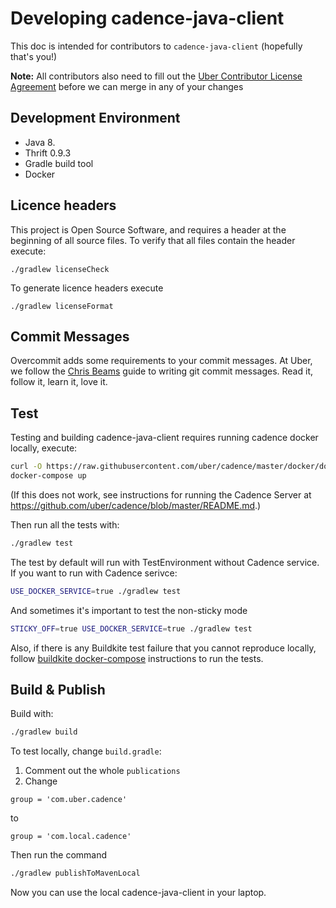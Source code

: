 # Developing cadence-java-client

This doc is intended for contributors to `cadence-java-client` (hopefully that's you!)

**Note:** All contributors also need to fill out the [Uber Contributor License Agreement](http://t.uber.com/cla) before we can merge in any of your changes

## Development Environment

* Java 8.
* Thrift 0.9.3
* Gradle build tool
* Docker

## Licence headers

This project is Open Source Software, and requires a header at the beginning of
all source files. To verify that all files contain the header execute:

```lang=bash
./gradlew licenseCheck
```

To generate licence headers execute

```lang=bash
./gradlew licenseFormat
```

## Commit Messages

Overcommit adds some requirements to your commit messages. At Uber, we follow the
[Chris Beams](http://chris.beams.io/posts/git-commit/) guide to writing git
commit messages. Read it, follow it, learn it, love it.

## Test

Testing and building cadence-java-client requires running cadence docker locally, execute:

```bash
curl -O https://raw.githubusercontent.com/uber/cadence/master/docker/docker-compose.yml
docker-compose up
```

(If this does not work, see instructions for running the Cadence Server at https://github.com/uber/cadence/blob/master/README.md.)

Then run all the tests with:

```bash
./gradlew test
```

The test by default will run with TestEnvironment without Cadence service. If you want to run with Cadence serivce:
```bash
USE_DOCKER_SERVICE=true ./gradlew test
```
And sometimes it's important to test the non-sticky mode 
```bash
STICKY_OFF=true USE_DOCKER_SERVICE=true ./gradlew test
```

Also, if there is any Buildkite test failure that you cannot reproduce locally, 
follow [buildkite docker-compose](./docker/buildkite/README.md) instructions to run the tests.

##  Build & Publish
Build with:

```bash
./gradlew build
```

To test locally, change `build.gradle`:
1. Comment out the whole `publications`  
2. Change 
```
group = 'com.uber.cadence'
```` 
to 
```
group = 'com.local.cadence'
``` 
Then run the command
```bash
./gradlew publishToMavenLocal
```
Now you can use the local cadence-java-client in your laptop.
